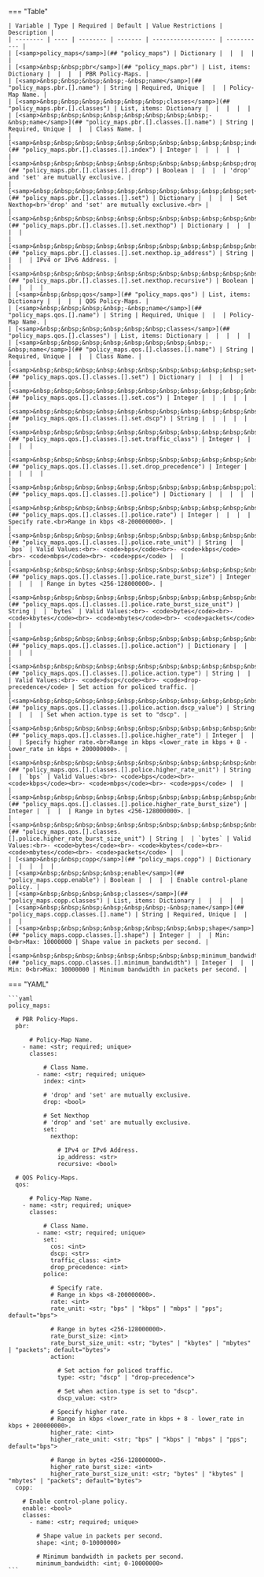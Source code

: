 <!--
  ~ Copyright (c) 2024 Arista Networks, Inc.
  ~ Use of this source code is governed by the Apache License 2.0
  ~ that can be found in the LICENSE file.
  -->
=== "Table"

    | Variable | Type | Required | Default | Value Restrictions | Description |
    | -------- | ---- | -------- | ------- | ------------------ | ----------- |
    | [<samp>policy_maps</samp>](## "policy_maps") | Dictionary |  |  |  |  |
    | [<samp>&nbsp;&nbsp;pbr</samp>](## "policy_maps.pbr") | List, items: Dictionary |  |  |  | PBR Policy-Maps. |
    | [<samp>&nbsp;&nbsp;&nbsp;&nbsp;-&nbsp;name</samp>](## "policy_maps.pbr.[].name") | String | Required, Unique |  |  | Policy-Map Name. |
    | [<samp>&nbsp;&nbsp;&nbsp;&nbsp;&nbsp;&nbsp;classes</samp>](## "policy_maps.pbr.[].classes") | List, items: Dictionary |  |  |  |  |
    | [<samp>&nbsp;&nbsp;&nbsp;&nbsp;&nbsp;&nbsp;&nbsp;&nbsp;-&nbsp;name</samp>](## "policy_maps.pbr.[].classes.[].name") | String | Required, Unique |  |  | Class Name. |
    | [<samp>&nbsp;&nbsp;&nbsp;&nbsp;&nbsp;&nbsp;&nbsp;&nbsp;&nbsp;&nbsp;index</samp>](## "policy_maps.pbr.[].classes.[].index") | Integer |  |  |  |  |
    | [<samp>&nbsp;&nbsp;&nbsp;&nbsp;&nbsp;&nbsp;&nbsp;&nbsp;&nbsp;&nbsp;drop</samp>](## "policy_maps.pbr.[].classes.[].drop") | Boolean |  |  |  | 'drop' and 'set' are mutually exclusive. |
    | [<samp>&nbsp;&nbsp;&nbsp;&nbsp;&nbsp;&nbsp;&nbsp;&nbsp;&nbsp;&nbsp;set</samp>](## "policy_maps.pbr.[].classes.[].set") | Dictionary |  |  |  | Set Nexthop<br>'drop' and 'set' are mutually exclusive.<br> |
    | [<samp>&nbsp;&nbsp;&nbsp;&nbsp;&nbsp;&nbsp;&nbsp;&nbsp;&nbsp;&nbsp;&nbsp;&nbsp;nexthop</samp>](## "policy_maps.pbr.[].classes.[].set.nexthop") | Dictionary |  |  |  |  |
    | [<samp>&nbsp;&nbsp;&nbsp;&nbsp;&nbsp;&nbsp;&nbsp;&nbsp;&nbsp;&nbsp;&nbsp;&nbsp;&nbsp;&nbsp;ip_address</samp>](## "policy_maps.pbr.[].classes.[].set.nexthop.ip_address") | String |  |  |  | IPv4 or IPv6 Address. |
    | [<samp>&nbsp;&nbsp;&nbsp;&nbsp;&nbsp;&nbsp;&nbsp;&nbsp;&nbsp;&nbsp;&nbsp;&nbsp;&nbsp;&nbsp;recursive</samp>](## "policy_maps.pbr.[].classes.[].set.nexthop.recursive") | Boolean |  |  |  |  |
    | [<samp>&nbsp;&nbsp;qos</samp>](## "policy_maps.qos") | List, items: Dictionary |  |  |  | QOS Policy-Maps. |
    | [<samp>&nbsp;&nbsp;&nbsp;&nbsp;-&nbsp;name</samp>](## "policy_maps.qos.[].name") | String | Required, Unique |  |  | Policy-Map Name. |
    | [<samp>&nbsp;&nbsp;&nbsp;&nbsp;&nbsp;&nbsp;classes</samp>](## "policy_maps.qos.[].classes") | List, items: Dictionary |  |  |  |  |
    | [<samp>&nbsp;&nbsp;&nbsp;&nbsp;&nbsp;&nbsp;&nbsp;&nbsp;-&nbsp;name</samp>](## "policy_maps.qos.[].classes.[].name") | String | Required, Unique |  |  | Class Name. |
    | [<samp>&nbsp;&nbsp;&nbsp;&nbsp;&nbsp;&nbsp;&nbsp;&nbsp;&nbsp;&nbsp;set</samp>](## "policy_maps.qos.[].classes.[].set") | Dictionary |  |  |  |  |
    | [<samp>&nbsp;&nbsp;&nbsp;&nbsp;&nbsp;&nbsp;&nbsp;&nbsp;&nbsp;&nbsp;&nbsp;&nbsp;cos</samp>](## "policy_maps.qos.[].classes.[].set.cos") | Integer |  |  |  |  |
    | [<samp>&nbsp;&nbsp;&nbsp;&nbsp;&nbsp;&nbsp;&nbsp;&nbsp;&nbsp;&nbsp;&nbsp;&nbsp;dscp</samp>](## "policy_maps.qos.[].classes.[].set.dscp") | String |  |  |  |  |
    | [<samp>&nbsp;&nbsp;&nbsp;&nbsp;&nbsp;&nbsp;&nbsp;&nbsp;&nbsp;&nbsp;&nbsp;&nbsp;traffic_class</samp>](## "policy_maps.qos.[].classes.[].set.traffic_class") | Integer |  |  |  |  |
    | [<samp>&nbsp;&nbsp;&nbsp;&nbsp;&nbsp;&nbsp;&nbsp;&nbsp;&nbsp;&nbsp;&nbsp;&nbsp;drop_precedence</samp>](## "policy_maps.qos.[].classes.[].set.drop_precedence") | Integer |  |  |  |  |
    | [<samp>&nbsp;&nbsp;&nbsp;&nbsp;&nbsp;&nbsp;&nbsp;&nbsp;&nbsp;&nbsp;police</samp>](## "policy_maps.qos.[].classes.[].police") | Dictionary |  |  |  |  |
    | [<samp>&nbsp;&nbsp;&nbsp;&nbsp;&nbsp;&nbsp;&nbsp;&nbsp;&nbsp;&nbsp;&nbsp;&nbsp;rate</samp>](## "policy_maps.qos.[].classes.[].police.rate") | Integer |  |  |  | Specify rate.<br>Range in kbps <8-200000000>. |
    | [<samp>&nbsp;&nbsp;&nbsp;&nbsp;&nbsp;&nbsp;&nbsp;&nbsp;&nbsp;&nbsp;&nbsp;&nbsp;rate_unit</samp>](## "policy_maps.qos.[].classes.[].police.rate_unit") | String |  | `bps` | Valid Values:<br>- <code>bps</code><br>- <code>kbps</code><br>- <code>mbps</code><br>- <code>pps</code> |  |
    | [<samp>&nbsp;&nbsp;&nbsp;&nbsp;&nbsp;&nbsp;&nbsp;&nbsp;&nbsp;&nbsp;&nbsp;&nbsp;rate_burst_size</samp>](## "policy_maps.qos.[].classes.[].police.rate_burst_size") | Integer |  |  |  | Range in bytes <256-128000000>. |
    | [<samp>&nbsp;&nbsp;&nbsp;&nbsp;&nbsp;&nbsp;&nbsp;&nbsp;&nbsp;&nbsp;&nbsp;&nbsp;rate_burst_size_unit</samp>](## "policy_maps.qos.[].classes.[].police.rate_burst_size_unit") | String |  | `bytes` | Valid Values:<br>- <code>bytes</code><br>- <code>kbytes</code><br>- <code>mbytes</code><br>- <code>packets</code> |  |
    | [<samp>&nbsp;&nbsp;&nbsp;&nbsp;&nbsp;&nbsp;&nbsp;&nbsp;&nbsp;&nbsp;&nbsp;&nbsp;action</samp>](## "policy_maps.qos.[].classes.[].police.action") | Dictionary |  |  |  |  |
    | [<samp>&nbsp;&nbsp;&nbsp;&nbsp;&nbsp;&nbsp;&nbsp;&nbsp;&nbsp;&nbsp;&nbsp;&nbsp;&nbsp;&nbsp;type</samp>](## "policy_maps.qos.[].classes.[].police.action.type") | String |  |  | Valid Values:<br>- <code>dscp</code><br>- <code>drop-precedence</code> | Set action for policed traffic. |
    | [<samp>&nbsp;&nbsp;&nbsp;&nbsp;&nbsp;&nbsp;&nbsp;&nbsp;&nbsp;&nbsp;&nbsp;&nbsp;&nbsp;&nbsp;dscp_value</samp>](## "policy_maps.qos.[].classes.[].police.action.dscp_value") | String |  |  |  | Set when action.type is set to "dscp". |
    | [<samp>&nbsp;&nbsp;&nbsp;&nbsp;&nbsp;&nbsp;&nbsp;&nbsp;&nbsp;&nbsp;&nbsp;&nbsp;higher_rate</samp>](## "policy_maps.qos.[].classes.[].police.higher_rate") | Integer |  |  |  | Specify higher rate.<br>Range in kbps <lower_rate in kbps + 8 - lower_rate in kbps + 200000000>. |
    | [<samp>&nbsp;&nbsp;&nbsp;&nbsp;&nbsp;&nbsp;&nbsp;&nbsp;&nbsp;&nbsp;&nbsp;&nbsp;higher_rate_unit</samp>](## "policy_maps.qos.[].classes.[].police.higher_rate_unit") | String |  | `bps` | Valid Values:<br>- <code>bps</code><br>- <code>kbps</code><br>- <code>mbps</code><br>- <code>pps</code> |  |
    | [<samp>&nbsp;&nbsp;&nbsp;&nbsp;&nbsp;&nbsp;&nbsp;&nbsp;&nbsp;&nbsp;&nbsp;&nbsp;higher_rate_burst_size</samp>](## "policy_maps.qos.[].classes.[].police.higher_rate_burst_size") | Integer |  |  |  | Range in bytes <256-128000000>. |
    | [<samp>&nbsp;&nbsp;&nbsp;&nbsp;&nbsp;&nbsp;&nbsp;&nbsp;&nbsp;&nbsp;&nbsp;&nbsp;higher_rate_burst_size_unit</samp>](## "policy_maps.qos.[].classes.[].police.higher_rate_burst_size_unit") | String |  | `bytes` | Valid Values:<br>- <code>bytes</code><br>- <code>kbytes</code><br>- <code>mbytes</code><br>- <code>packets</code> |  |
    | [<samp>&nbsp;&nbsp;copp</samp>](## "policy_maps.copp") | Dictionary |  |  |  |  |
    | [<samp>&nbsp;&nbsp;&nbsp;&nbsp;enable</samp>](## "policy_maps.copp.enable") | Boolean |  |  |  | Enable control-plane policy. |
    | [<samp>&nbsp;&nbsp;&nbsp;&nbsp;classes</samp>](## "policy_maps.copp.classes") | List, items: Dictionary |  |  |  |  |
    | [<samp>&nbsp;&nbsp;&nbsp;&nbsp;&nbsp;&nbsp;-&nbsp;name</samp>](## "policy_maps.copp.classes.[].name") | String | Required, Unique |  |  |  |
    | [<samp>&nbsp;&nbsp;&nbsp;&nbsp;&nbsp;&nbsp;&nbsp;&nbsp;shape</samp>](## "policy_maps.copp.classes.[].shape") | Integer |  |  | Min: 0<br>Max: 10000000 | Shape value in packets per second. |
    | [<samp>&nbsp;&nbsp;&nbsp;&nbsp;&nbsp;&nbsp;&nbsp;&nbsp;minimum_bandwidth</samp>](## "policy_maps.copp.classes.[].minimum_bandwidth") | Integer |  |  | Min: 0<br>Max: 10000000 | Minimum bandwidth in packets per second. |

=== "YAML"

    ```yaml
    policy_maps:

      # PBR Policy-Maps.
      pbr:

          # Policy-Map Name.
        - name: <str; required; unique>
          classes:

              # Class Name.
            - name: <str; required; unique>
              index: <int>

              # 'drop' and 'set' are mutually exclusive.
              drop: <bool>

              # Set Nexthop
              # 'drop' and 'set' are mutually exclusive.
              set:
                nexthop:

                  # IPv4 or IPv6 Address.
                  ip_address: <str>
                  recursive: <bool>

      # QOS Policy-Maps.
      qos:

          # Policy-Map Name.
        - name: <str; required; unique>
          classes:

              # Class Name.
            - name: <str; required; unique>
              set:
                cos: <int>
                dscp: <str>
                traffic_class: <int>
                drop_precedence: <int>
              police:

                # Specify rate.
                # Range in kbps <8-200000000>.
                rate: <int>
                rate_unit: <str; "bps" | "kbps" | "mbps" | "pps"; default="bps">

                # Range in bytes <256-128000000>.
                rate_burst_size: <int>
                rate_burst_size_unit: <str; "bytes" | "kbytes" | "mbytes" | "packets"; default="bytes">
                action:

                  # Set action for policed traffic.
                  type: <str; "dscp" | "drop-precedence">

                  # Set when action.type is set to "dscp".
                  dscp_value: <str>

                # Specify higher rate.
                # Range in kbps <lower_rate in kbps + 8 - lower_rate in kbps + 200000000>.
                higher_rate: <int>
                higher_rate_unit: <str; "bps" | "kbps" | "mbps" | "pps"; default="bps">

                # Range in bytes <256-128000000>.
                higher_rate_burst_size: <int>
                higher_rate_burst_size_unit: <str; "bytes" | "kbytes" | "mbytes" | "packets"; default="bytes">
      copp:

        # Enable control-plane policy.
        enable: <bool>
        classes:
          - name: <str; required; unique>

            # Shape value in packets per second.
            shape: <int; 0-10000000>

            # Minimum bandwidth in packets per second.
            minimum_bandwidth: <int; 0-10000000>
    ```
